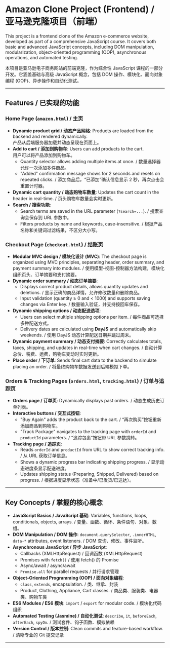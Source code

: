 # Amazon Clone Project (Frontend) / 亚马逊克隆项目（前端）

This project is a frontend clone of the Amazon e-commerce website, developed as part of a comprehensive JavaScript course. It covers both basic and advanced JavaScript concepts, including DOM manipulation, modularization, object-oriented programming (OOP), asynchronous operations, and automated testing.  

本项目是亚马逊电子商务网站的前端克隆，作为综合性 JavaScript 课程的一部分开发。它涵盖基础与高级 JavaScript 概念，包括 DOM 操作、模块化、面向对象编程 (OOP)、异步操作和自动化测试。  

---

## Features / 已实现的功能

### Home Page (`amazon.html`) / 主页
- **Dynamic product grid / 动态产品网格**: Products are loaded from the backend and rendered dynamically.  
  产品从后端服务器加载并动态呈现在页面上。  
- **Add to cart / 添加到购物车**: Users can add products to the cart.  
  用户可以将产品添加到购物车。  
  - Quantity selector allows adding multiple items at once. / 数量选择器允许一次添加多件商品。  
  - "Added" confirmation message shows for 2 seconds and resets on repeated clicks. / 添加商品后，“已添加”确认信息显示 2 秒，再次点击会重置计时器。  
- **Dynamic cart quantity / 动态购物车数量**: Updates the cart count in the header in real-time. / 页头购物车数量会实时更新。  
- **Search / 搜索功能**:  
  - Search terms are saved in the URL parameter (`?search=...`). / 搜索查询会保存到 URL 参数中。  
  - Filters products by name and keywords, case-insensitive. / 根据产品名称和关键词过滤结果，不区分大小写。  

### Checkout Page (`checkout.html`) / 结账页
- **Modular MVC design / 模块化设计 (MVC)**: The checkout page is organized using MVC principles, separating header, order summary, and payment summary into modules. / 使用模型-视图-控制器方法构建，模块化组织页头、订单摘要和支付摘要。  
- **Dynamic order summary / 动态订单摘要**:  
  - Displays correct product details, allows quantity updates and deletions. / 显示正确的商品详情，允许修改数量和删除商品。  
  - Input validation (quantity ≥ 0 and < 1000) and supports saving changes via Enter key. / 数量输入验证，并支持按回车保存。  
- **Dynamic shipping options / 动态配送选项**:  
  - Users can select multiple shipping options per item. / 每件商品可选择多种配送方式。  
  - Delivery dates are calculated using **DayJS** and automatically skip weekends. / 使用 DayJS 动态计算配送日期并跳过周末。  
- **Dynamic payment summary / 动态支付摘要**: Correctly calculates totals, taxes, shipping, and updates in real-time when cart changes. / 自动计算总价、税费、运费，购物车变动时实时更新。  
- **Place order / 下订单**: Sends final cart data to the backend to simulate placing an order. / 将最终购物车数据发送到后端模拟下单。  

### Orders & Tracking Pages (`orders.html`, `tracking.html`) / 订单与追踪页
- **Orders page / 订单页**: Dynamically displays past orders. / 动态生成历史订单列表。  
- **Interactive buttons / 交互式按钮**:  
  - "Buy Again" adds the product back to the cart. / “再次购买”按钮重新添加商品到购物车。  
  - "Track Package" navigates to the tracking page with `orderId` and `productId` parameters. / “追踪包裹”按钮带 URL 参数跳转。  
- **Tracking page / 追踪页**:  
  - Reads `orderId` and `productId` from URL to show correct tracking info. / 从 URL 获取订单信息。  
  - Shows a dynamic progress bar indicating shipping progress. / 显示动态进度条显示配送进度。  
  - Updates shipping status (Preparing, Shipped, Delivered) based on progress. / 根据进度显示状态（准备中/已发货/已送达）。  

---

## Key Concepts / 掌握的核心概念
- **JavaScript Basics / JavaScript 基础**: Variables, functions, loops, conditionals, objects, arrays. / 变量、函数、循环、条件语句、对象、数组。  
- **DOM Manipulation / DOM 操作**: `document.querySelector`, `.innerHTML`, `data-*` attributes, event listeners. / DOM 查询、修改、事件监听。  
- **Asynchronous JavaScript / 异步 JavaScript**:  
  - Callbacks (XMLHttpRequest) / 回调函数 (XMLHttpRequest)  
  - Promises with `fetch()` / 使用 fetch() 的 Promise  
  - Async/await / async/await  
  - `Promise.all` for parallel requests / 并行请求管理  
- **Object-Oriented Programming (OOP) / 面向对象编程**:  
  - `class`, `extends`, encapsulation. / 类、继承、封装  
  - Product, Clothing, Appliance, Cart classes. / 商品类、服装类、电器类、购物车类  
- **ES6 Modules / ES6 模块**: `import` / `export` for modular code. / 模块化代码组织  
- **Automated Testing (Jasmine) / 自动化测试**: `describe`, `it`, `beforeEach`, `afterEach`, `spyOn`. / 测试套件、钩子函数、模拟依赖  
- **Version Control / 版本控制**: Clean commits and feature-based workflow. / 清晰专业的 Git 提交记录  

---


